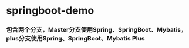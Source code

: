 # springboot-demo

### 包含两个分支，Master分支使用Spring、SpringBoot、Mybatis，plus分支使用Spring、SpringBoot、Mybatis Plus
